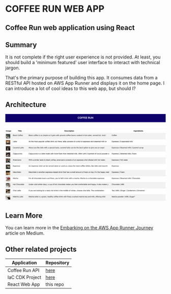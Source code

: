 # COFFEE RUN WEB APP
## Coffee Run web application using React

## Summary
It is not complete if the right user experience is not provided. At least, you should build a 'minimum featured' user interface to interact with technical jargon.

That's the primary purpose of building this app. It consumes data from a RESTful API hosted on AWS App Runner and displays it on the home page. I can introduce a lot of cool ideas to this web app, but should I?

## Architecture
![Alt text](/public/coffee-run-ui.png?raw=true "Coffee Run UI")

## Learn More
You can learn more in the [Embarking on the AWS App Runner Journey](https://medium.com/@lilupa/embarking-on-the-aws-app-runner-journey) article on Medium.

## Other related projects

| Application      | Repository                                         |
| -------------    | -------------                                      |
| Coffee Run API   | [here](https://github.com/karu-lk/coffee-run-cdk)   |
| IaC CDK Project  | [here](https://github.com/karu-lk/coffee-run-cdk)  |
| React Web App    | this repo                                          |